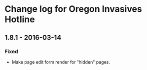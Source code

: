 # Change log for Oregon Invasives Hotline

## 1.8.1 - 2016-03-14

### Fixed

- Make page edit form render for "hidden" pages.
